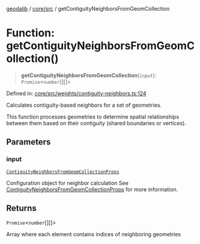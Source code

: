 [geodalib](../../../modules.md) / [core/src](../index.md) / getContiguityNeighborsFromGeomCollection

# Function: getContiguityNeighborsFromGeomCollection()

> **getContiguityNeighborsFromGeomCollection**(`input`): `Promise`\<`number`[][]\>

Defined in: [core/src/weights/contiguity-neighbors.ts:124](https://github.com/GeoDaCenter/geoda-lib/blob/dd0b55e88e7fa62fd12212664ac5233e391d8b71/js/packages/core/src/weights/contiguity-neighbors.ts#L124)

Calculates contiguity-based neighbors for a set of geometries.

This function processes geometries to determine spatial relationships
between them based on their contiguity (shared boundaries or vertices).

## Parameters

### input

[`ContiguityNeighborsFromGeomCollectionProps`](../type-aliases/ContiguityNeighborsFromGeomCollectionProps.md)

Configuration object for neighbor calculation See [ContiguityNeighborsFromGeomCollectionProps](../type-aliases/ContiguityNeighborsFromGeomCollectionProps.md) for more information.

## Returns

`Promise`\<`number`[][]\>

Array where each element contains indices of neighboring geometries
